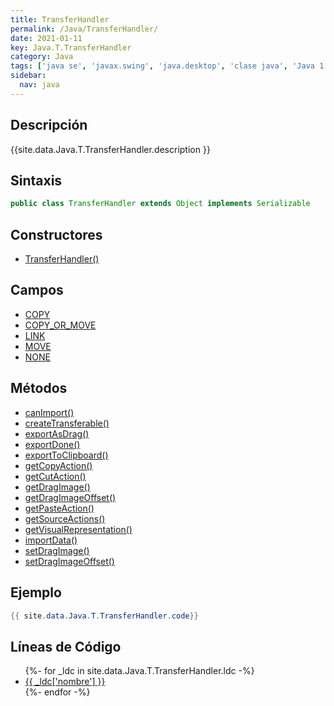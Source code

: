 ```yaml
---
title: TransferHandler
permalink: /Java/TransferHandler/
date: 2021-01-11
key: Java.T.TransferHandler
category: Java
tags: ['java se', 'javax.swing', 'java.desktop', 'clase java', 'Java 1.4']
sidebar: 
  nav: java
---
```


## Descripción
{{site.data.Java.T.TransferHandler.description }}

## Sintaxis
~~~java
public class TransferHandler extends Object implements Serializable
~~~

## Constructores
* [TransferHandler()](/Java/TransferHandler/TransferHandler/)

## Campos
* [COPY](/Java/TransferHandler/COPY)
* [COPY_OR_MOVE](/Java/TransferHandler/COPY_OR_MOVE)
* [LINK](/Java/TransferHandler/LINK)
* [MOVE](/Java/TransferHandler/MOVE)
* [NONE](/Java/TransferHandler/NONE)

## Métodos
* [canImport()](/Java/TransferHandler/canImport)
* [createTransferable()](/Java/TransferHandler/createTransferable)
* [exportAsDrag()](/Java/TransferHandler/exportAsDrag)
* [exportDone()](/Java/TransferHandler/exportDone)
* [exportToClipboard()](/Java/TransferHandler/exportToClipboard)
* [getCopyAction()](/Java/TransferHandler/getCopyAction)
* [getCutAction()](/Java/TransferHandler/getCutAction)
* [getDragImage()](/Java/TransferHandler/getDragImage)
* [getDragImageOffset()](/Java/TransferHandler/getDragImageOffset)
* [getPasteAction()](/Java/TransferHandler/getPasteAction)
* [getSourceActions()](/Java/TransferHandler/getSourceActions)
* [getVisualRepresentation()](/Java/TransferHandler/getVisualRepresentation)
* [importData()](/Java/TransferHandler/importData)
* [setDragImage()](/Java/TransferHandler/setDragImage)
* [setDragImageOffset()](/Java/TransferHandler/setDragImageOffset)

## Ejemplo
~~~java
{{ site.data.Java.T.TransferHandler.code}}
~~~

## Líneas de Código
<ul>
{%- for _ldc in site.data.Java.T.TransferHandler.ldc -%}
   <li>
       <a href="{{_ldc['url'] }}">{{ _ldc['nombre'] }}</a>
   </li>
{%- endfor -%}
</ul>
